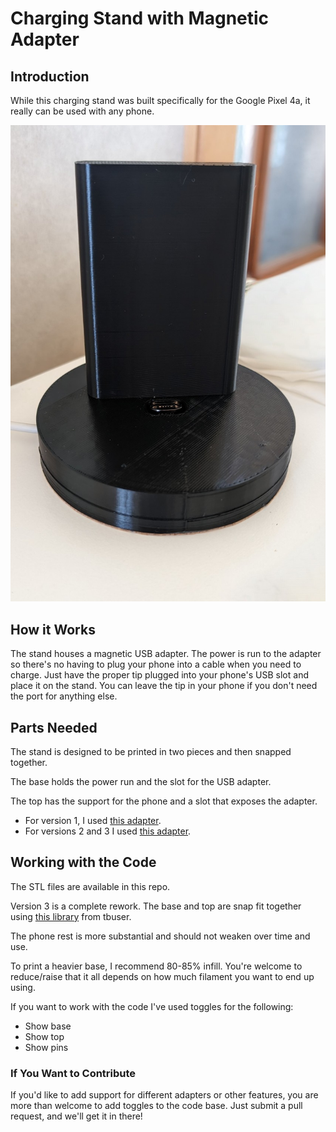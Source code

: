 # Charging Stand with Magnetic Adapter

## Introduction

While this charging stand was built specifically for the Google Pixel 4a, it really can be used with any phone. 

![PIxel 4a Stand](images/stand_img.jpg "Stand")

## How it Works

The stand houses a magnetic USB adapter. The power is run to the adapter so there's no having to plug your phone into 
a cable when you need to charge. Just have the proper tip plugged into your phone's USB slot and place it on the stand. 
You can leave the tip in your phone if you don't need the port for anything else.

## Parts Needed

The stand is designed to be printed in two pieces and then snapped together.

The base holds the power run and the slot for the USB adapter.

The top has the support for the phone and a slot that exposes the adapter.

- For version 1, I used [this adapter](https://a.co/23xZH8S).
- For versions 2 and 3 I used [this adapter](https://a.co/d/gbPng0D).

## Working with the Code

The STL files are available in this repo.

Version 3 is a complete rework. The base and top are snap fit together using [this library](https://github.com/tbuser/pin_connector) from tbuser.

The phone rest is more substantial and should not weaken over time and use.

To print a heavier base, I recommend 80-85% infill. You're welcome to reduce/raise that it all depends on how much
filament you want to end up using.

If you want to work with the code I've used toggles for the following:

* Show base
* Show top
* Show pins

### If You Want to Contribute

If you'd like to add support for different adapters or other features, you are more than welcome to add toggles to the 
code base. Just submit a pull request, and we'll get it in there!
